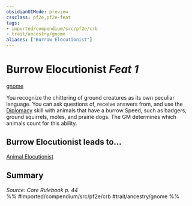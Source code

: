 ```yaml
---
obsidianUIMode: preview
cssclass: pf2e,pf2e-feat
tags:
- imported/compendium/src/pf2e/crb
- trait/ancestry/gnome
aliases: ["Burrow Elocutionist"]
---
```

# Burrow Elocutionist  *Feat 1*  
[gnome](gnome.md)  


You recognize the chittering of ground creatures as its own peculiar language. You can ask questions of, receive answers from, and use the [Diplomacy](../skills.md#Diplomacy) skill with animals that have a burrow Speed, such as badgers, ground squirrels, moles, and prairie dogs. The GM determines which animals count for this ability.

## Burrow Elocutionist leads to...

[Animal Elocutionist](animal-elocutionist.md)

## Summary

*Source: Core Rulebook p. 44*  
%% #imported/compendium/src/pf2e/crb #trait/ancestry/gnome %%